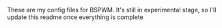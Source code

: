 These are my config files for BSPWM. It's still in experimental stage, so I'll update this readme once everything is complete
